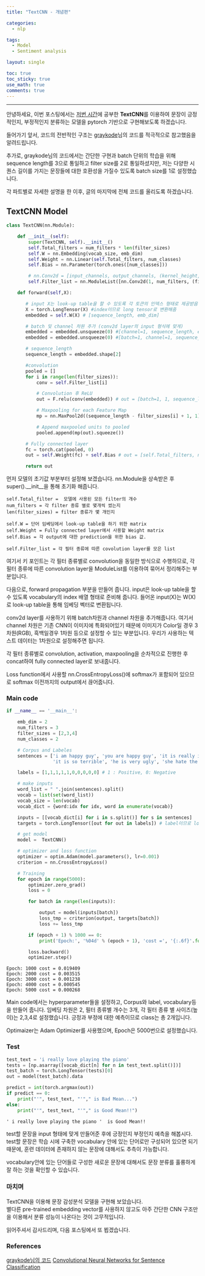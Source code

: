 ```yaml
---
title: "TextCNN - 개념편"

categories:
  - nlp

tags:
  - Model
  - Sentiment analysis

layout: single

toc: true
toc_sticky: true
use_math: true
comments: true
---
```


---

안녕하세요, 이번 포스팅에서는 [저번 시간](https://kthworks.github.io/nlp/TextCNN-%EA%B0%9C%EB%85%90%ED%8E%B8/)에 공부한 **TextCNN**를 이용하여 문장이 긍정적인지, 부정적인지 분류하는 모델을 pytorch 기반으로 구현해보도록 하겠습니다.

들어가기 앞서, 코드의 전반적인 구조는 [graykode](https://github.com/graykode/nlp-tutorial/tree/master/2-1.TextCNN)님의 코드를 적극적으로 참고했음을 알려드립니다.  

추가로, graykode님의 코드에서는 간단한 구현과 batch 단위의 학습을 위해 sequence length를 3으로 통일하고 filter size를 2로 통일하셨지만, 저는 다양한 시퀀스 길이를 가지는 문장들에 대한 호환성을 가질수 있도록 batch size를 1로 설정했습니다.

각 파트별로 자세한 설명을 한 이후, 글의 마지막에 전체 코드를 올리도록 하겠습니다.

## TextCNN Model  


```python
class TextCNN(nn.Module):

    def __init__(self):
        super(TextCNN, self).__init__()
        self.Total_filters = num_filters * len(filter_sizes)
        self.W = nn.Embedding(vocab_size, emb_dim)
        self.Weight = nn.Linear(self.Total_filters, num_classes)
        self.Bias = nn.Parameter(torch.ones([num_classes]))

        # nn.Conv2d = [input_channels, output_channels, (kernel_height, kernel_width)]
        self.Filter_list = nn.ModuleList([nn.Conv2d(1, num_filters, (filter_dim, emb_dim)) for filter_dim in filter_sizes])

    def forward(self,X):

       # input X는 look-up table을 할 수 있도록 각 토큰의 인덱스 형태로 제공받음 [batch, sequence_length]
       X = torch.LongTensor(X) #index이므로 long tensor로 변환해줌
       embedded = self.W(X) # [sequence_length, emb_dim]

       # batch 및 channel 차원 추가 (conv2d layer의 input 형식에 맞게)
       embedded = embedded.unsqueeze(0) #[channel=1, sequence_length, emb_dim]
       embedded = embedded.unsqueeze(0) #[batch=1, channel=1, sequence_length, emb_dim]

       # sequence_length
       sequence_length = embedded.shape[2]

       #convolution
       pooled = []
       for i in range(len(filter_sizes)):
           conv = self.Filter_list[i]

           # Convolution 후 ReLU  
           out = F.relu(conv(embedded)) # out = [batch=1, 1, sequence_length - filter_size[i] + 1, 1]

           # Maxpooling for each Feature Map
           mp = nn.MaxPool2d((sequence_length - filter_sizes[i] + 1, 1)) # out = [batch=1, output_channels=3, 1, 1]

           # Append maxpooled units to pooled
           pooled.append(mp(out).squeeze())

       # Fully connected layer
       fc = torch.cat(pooled, 0)
       out = self.Weight(fc) + self.Bias # out = [self.Total_filters, num_classes]

       return out
```

먼저 모델의 초기값 부분부터 설정해 보겠습니다. nn.Module을 상속받은 후 super().__init__을 통해 초기화 해줍니다.


```
self.Total_filter =  모델에 사용된 모든 filter의 개수
num_filters = 각 filter 종류 별로 몇개씩 썼는지
len(filter_sizes) = filter 종류가 몇 개인지

self.W = 단어 임베딩에서 look-up table을 하기 위한 matrix
self.Weight = Fully connected layer에서 사용할 Weight matrix
self.Bias = 각 output에 대한 prediction을 위한 bias 값.

self.Filter_list = 각 필터 종류에 따른 covolution layer를 모은 list
```
여기서 키 포인트는 각 필터 종류별로 convolution을 동일한 방식으로 수행하므로, 각 필터 종류에 따른 convolution layer을 ModuleList를 이용하여 묶어서 정리해주는 부분입니다.

다음으로, forward propagation 부분을 만들어 줍니다.
input은 look-up table을 할 수 있도록 vocabulary의 index 배열 형태로 준비해 줍니다.
들어온 input(X)는 W(X)로 look-up table을 통해 임베딩 벡터로 변환됩니다.

conv2d layer를 사용하기 위해 batch차원과 channel 차원을 추가해줍니다. 여기서 channel 차원은 기존 CNN이 이미지에 특화되어있기 때문에 이미지가 Color일 경우 3차원(RGB), 흑백일경우 1차원 등으로 설정할 수 있는 부분입니다. 우리가 사용하는 텍스트 데이터는 1차원으로 설정해주면 됩니다.

각 필터 종류별로 convolution, activation, maxpooling을 순차적으로 진행한 후 concat하여 fully connected layer로 보내줍니다.

Loss function에서 사용할 nn.CrossEntropyLoss()에 softmax가 포함되어 있으므로 softmax 이전까지의 output에서 끊어줍니다.

### Main code

```python
if __name__ == '__main__':

    emb_dim = 2
    num_filters = 3
    filter_sizes = [2,3,4]
    num_classes = 2

    # Corpus and Labeles
    sentences = ['i am happy guy', 'you are happy guy', 'it is really interesting', 'i love playing piano', 'she really love me',
                 'it is so terrible', 'he is very ugly', 'she hate the man', 'i hate my ugly voice', 'it is not good']

    labels = [1,1,1,1,1,0,0,0,0,0] # 1 : Positive, 0: Negative

    # make inputs
    word_list = " ".join(sentences).split()
    vocab = list(set(word_list))
    vocab_size = len(vocab)
    vocab_dict = {word:idx for idx, word in enumerate(vocab)}

    inputs = [[vocab_dict[i] for i in s.split()] for s in sentences]
    targets = torch.LongTensor([out for out in labels]) # label이므로 long tensor

    # get model
    model =  TextCNN()

    # optimizer and loss function
    optimizer = optim.Adam(model.parameters(), lr=0.001)
    criterion = nn.CrossEntropyLoss()

    # Training
    for epoch in range(5000):
        optimizer.zero_grad()
        loss = 0

        for batch in range(len(inputs)):

            output = model(inputs[batch])
            loss_tmp = criterion(output, targets[batch])
            loss += loss_tmp

        if (epoch + 1) % 1000 == 0:
            print('Epoch:', '%04d' % (epoch + 1), 'cost =', '{:.6f}'.format(loss))

        loss.backward()
        optimizer.step()

```
```
Epoch: 1000 cost = 0.019409
Epoch: 2000 cost = 0.003515
Epoch: 3000 cost = 0.001238
Epoch: 4000 cost = 0.000545
Epoch: 5000 cost = 0.000268
```

Main code에서는 hyperparameter들을 설정하고, Corpus와 label, vocabulary등을 만들어 줍니다.
임베딩 차원은 2, 필터 종류별 개수는 3개, 각 필터 종류 별 사이즈(높이)는 2,3,4로 설정했습니다.
긍정과 부정에 대한 예측이므로 class는 총 2개입니다.

Optimaizer는 Adam Optimizer를 사용했으며, Epoch은 5000번으로 설정했습니다.

### Test

```python
test_text = 'i really love playing the piano'
tests = [np.asarray([vocab_dict[n] for n in test_text.split()])]
test_batch = torch.LongTensor(tests)[0]
out = model(test_batch).data

predict = int(torch.argmax(out))
if predict == 0:
    print("'", test_text, "'"," is Bad Mean...")
else:
    print("'", test_text, "'"," is Good Mean!!")
```
```
' i really love playing the piano '  is Good Mean!!
```
test할 문장을 input 형태에 맞게 만들어준 후에 긍정인지 부정인지 예측을 해봅시다.
test할 문장은 학습 시에 구축한 vocabulary 안에 있는 단어로만 구성되어 있으면 되기 때문에, 훈련 데이터에 존재하지 않는 문장에 대해서도 추측이 가능합니다.

vocabulary안에 있는 단어들로 구성한 새로운 문장에 대해서도 문장 분류를 훌륭하게 잘 하는 것을 확인할 수 있습니다.

### 마치며
TextCNN을 이용해 문장 감성분석 모델을 구현해 보았습니다.  
별다른 pre-trained embedding vector를 사용하지 않고도 아주 간단한 CNN 구조만을 이용해서 분류 성능이 나온다는 것이 고무적입니다.

읽어주셔서 감사드리며, 다음 포스팅에서 또 뵙겠습니다.

### References
 [graykode님의 코드](https://github.com/graykode/nlp-tutorial/tree/master/2-1.TextCNN)
[Convolutional Neural Networks for Sentence Classification](https://aclanthology.org/D14-1181/)
